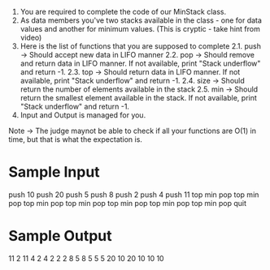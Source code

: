 1. You are required to complete the code of our MinStack class. 
2. As data members you've two stacks available in the class - one for data values and another for minimum values. (This is cryptic - take hint from video)
2. Here is the list of functions that you are supposed to complete
2.1. push -> Should accept new data in LIFO manner
2.2. pop -> Should remove and return data in LIFO manner. If not available, print "Stack underflow" and return -1.
2.3. top -> Should return data in LIFO manner. If not available, print "Stack underflow" and return -1.
2.4. size -> Should return the number of elements available in the stack
2.5. min -> Should return the smallest element available in the stack. If not available, print "Stack underflow" and return -1.
3. Input and Output is managed for you.

Note -> The judge maynot be able to check if all your functions are O(1) in time, but that is what the expectation is. 



# Sample Input

push 10
push 20
push 5
push 8
push 2
push 4
push 11
top
min
pop
top
min
pop
top
min
pop
top
min
pop
top
min
pop
top
min
pop
top
min
pop
quit

# Sample Output

11
2
11
4
2
4
2
2
2
8
5
8
5
5
5
20
10
20
10
10
10